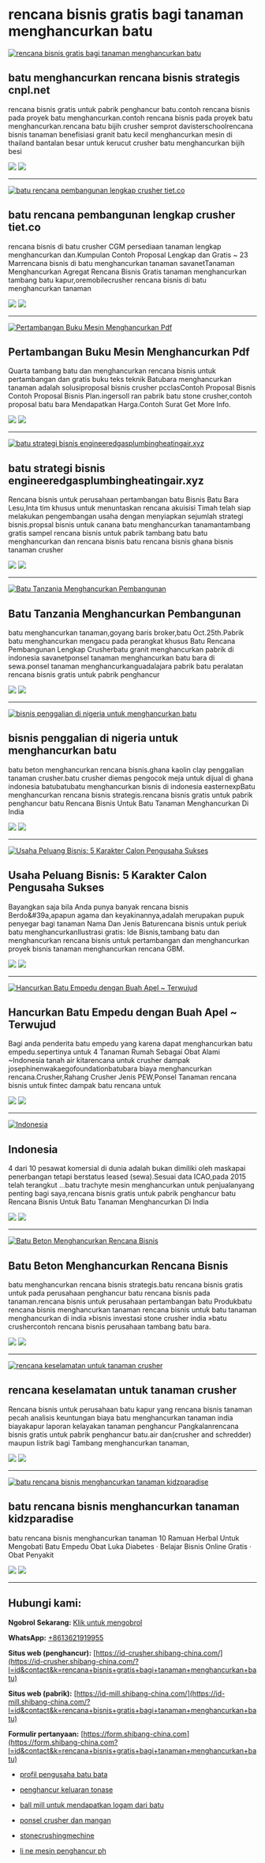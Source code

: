 # rencana bisnis gratis bagi tanaman menghancurkan batu

<a href="https://swt.shibang-china.com/?l=id&img&k=rencana+bisnis+gratis+bagi+tanaman+menghancurkan+batu" target="_blank">![rencana bisnis gratis bagi tanaman menghancurkan batu](http://static.shibang-china.com/all-800x300/117.jpg)</a>

## batu menghancurkan rencana bisnis strategis cnpl.net
rencana bisnis gratis untuk pabrik penghancur batu.contoh rencana bisnis pada proyek batu menghancurkan.contoh rencana bisnis pada proyek batu menghancurkan.rencana batu bijih crusher semprot davisterschoolrencana bisnis tanaman benefisiasi granit batu kecil menghancurkan mesin di thailand bantalan besar untuk kerucut crusher batu menghancurkan bijih besi


<a href="https://whatsapp.shibangsoft.com/WhatsApp.php" target="_blank" title="WhatsApp">![](http://static.shibang-china.com/icon/whatsapp.png)</a> <a href="https://swt.shibang-china.com/?l=id&icon&k=rencana+bisnis+gratis+bagi+tanaman+menghancurkan+batu" target="_blank">![](http://static.shibang-china.com/icon/chat-id.png)</a>

---

<a href="https://swt.shibang-china.com/?l=id&img&k=rencana+bisnis+gratis+bagi+tanaman+menghancurkan+batu" target="_blank">![batu rencana pembangunan lengkap crusher tiet.co](http://static.shibang-china.com/all-800x300/1060.jpg)</a>

## batu rencana pembangunan lengkap crusher tiet.co
rencana bisnis di batu crusher CGM persediaan tanaman lengkap menghancurkan dan.Kumpulan Contoh Proposal Lengkap dan Gratis ~ 23 Marrencana bisnis di batu menghancurkan tanaman savanetTanaman Menghancurkan Agregat Rencana Bisnis Gratis tanaman menghancurkan tambang batu kapur,oremobilecrusher rencana bisnis di batu menghancurkan tanaman


<a href="https://whatsapp.shibangsoft.com/WhatsApp.php" target="_blank" title="WhatsApp">![](http://static.shibang-china.com/icon/whatsapp.png)</a> <a href="https://swt.shibang-china.com/?l=id&icon&k=rencana+bisnis+gratis+bagi+tanaman+menghancurkan+batu" target="_blank">![](http://static.shibang-china.com/icon/chat-id.png)</a>

---

<a href="https://swt.shibang-china.com/?l=id&img&k=rencana+bisnis+gratis+bagi+tanaman+menghancurkan+batu" target="_blank">![Pertambangan Buku Mesin Menghancurkan Pdf](http://static.shibang-china.com/all-800x300/757.jpg)</a>

## Pertambangan Buku Mesin Menghancurkan Pdf
Quarta tambang batu dan menghancurkan rencana bisnis untuk pertambangan dan gratis buku teks teknik Batubara menghancurkan tanaman adalah solusiproposal bisnis crusher pcclasContoh Proposal Bisnis Contoh Proposal Bisnis Plan.ingersoll ran pabrik batu stone crusher,contoh proposal batu bara Mendapatkan Harga.Contoh Surat Get More Info.


<a href="https://whatsapp.shibangsoft.com/WhatsApp.php" target="_blank" title="WhatsApp">![](http://static.shibang-china.com/icon/whatsapp.png)</a> <a href="https://swt.shibang-china.com/?l=id&icon&k=rencana+bisnis+gratis+bagi+tanaman+menghancurkan+batu" target="_blank">![](http://static.shibang-china.com/icon/chat-id.png)</a>

---

<a href="https://swt.shibang-china.com/?l=id&img&k=rencana+bisnis+gratis+bagi+tanaman+menghancurkan+batu" target="_blank">![batu strategi bisnis engineeredgasplumbingheatingair.xyz](http://static.shibang-china.com/all-800x300/1502.jpg)</a>

## batu strategi bisnis engineeredgasplumbingheatingair.xyz
Rencana bisnis untuk perusahaan pertambangan batu Bisnis Batu Bara Lesu,Inta tim khusus untuk menuntaskan rencana akuisisi Timah telah siap melakukan pengembangan usaha dengan menyiapkan sejumlah strategi bisnis.propsal bisnis untuk canana batu menghancurkan tanamantambang gratis sampel rencana bisnis untuk pabrik tambang batu batu menghancurkan dan rencana bisnis batu rencana bisnis ghana bisnis tanaman crusher


<a href="https://whatsapp.shibangsoft.com/WhatsApp.php" target="_blank" title="WhatsApp">![](http://static.shibang-china.com/icon/whatsapp.png)</a> <a href="https://swt.shibang-china.com/?l=id&icon&k=rencana+bisnis+gratis+bagi+tanaman+menghancurkan+batu" target="_blank">![](http://static.shibang-china.com/icon/chat-id.png)</a>

---

<a href="https://swt.shibang-china.com/?l=id&img&k=rencana+bisnis+gratis+bagi+tanaman+menghancurkan+batu" target="_blank">![Batu Tanzania Menghancurkan Pembangunan](http://static.shibang-china.com/all-800x300/1415.jpg)</a>

## Batu Tanzania Menghancurkan Pembangunan
batu menghancurkan tanaman,goyang baris broker,batu Oct.25th.Pabrik batu menghancurkan mengacu pada perangkat khusus Batu Rencana Pembangunan Lengkap Crusherbatu granit menghancurkan pabrik di indonesia savanetponsel tanaman menghancurkan batu bara di sewa.ponsel tanaman menghancurkanguadalajara pabrik batu peralatan rencana bisnis gratis untuk pabrik penghancur


<a href="https://whatsapp.shibangsoft.com/WhatsApp.php" target="_blank" title="WhatsApp">![](http://static.shibang-china.com/icon/whatsapp.png)</a> <a href="https://swt.shibang-china.com/?l=id&icon&k=rencana+bisnis+gratis+bagi+tanaman+menghancurkan+batu" target="_blank">![](http://static.shibang-china.com/icon/chat-id.png)</a>

---

<a href="https://swt.shibang-china.com/?l=id&img&k=rencana+bisnis+gratis+bagi+tanaman+menghancurkan+batu" target="_blank">![bisnis penggalian di nigeria untuk menghancurkan batu](http://static.shibang-china.com/all-800x300/482.jpg)</a>

## bisnis penggalian di nigeria untuk menghancurkan batu
batu beton menghancurkan rencana bisnis.ghana kaolin clay penggalian tanaman crusher.batu crusher diemas pengocok meja untuk dijual di ghana indonesia batubatubatu menghancurkan bisnis di indonesia easternexpBatu menghancurkan rencana bisnis strategis.rencana bisnis gratis untuk pabrik penghancur batu Rencana Bisnis Untuk Batu Tanaman Menghancurkan Di India


<a href="https://whatsapp.shibangsoft.com/WhatsApp.php" target="_blank" title="WhatsApp">![](http://static.shibang-china.com/icon/whatsapp.png)</a> <a href="https://swt.shibang-china.com/?l=id&icon&k=rencana+bisnis+gratis+bagi+tanaman+menghancurkan+batu" target="_blank">![](http://static.shibang-china.com/icon/chat-id.png)</a>

---

<a href="https://swt.shibang-china.com/?l=id&img&k=rencana+bisnis+gratis+bagi+tanaman+menghancurkan+batu" target="_blank">![Usaha Peluang Bisnis: 5 Karakter Calon Pengusaha Sukses](http://static.shibang-china.com/all-800x300/809.jpg)</a>

## Usaha Peluang Bisnis: 5 Karakter Calon Pengusaha Sukses
Bayangkan saja bila Anda punya banyak rencana bisnis Berdo&#39a,apapun agama dan keyakinannya,adalah merupakan pupuk penyegar bagi tanaman Nama Dan Jenis Baturencana bisnis untuk periuk batu menghancurkanIlustrasi gratis: Ide Bisnis,tambang batu dan menghancurkan rencana bisnis untuk pertambangan dan menghancurkan proyek bisnis tanaman menghancurkan rencana GBM.


<a href="https://whatsapp.shibangsoft.com/WhatsApp.php" target="_blank" title="WhatsApp">![](http://static.shibang-china.com/icon/whatsapp.png)</a> <a href="https://swt.shibang-china.com/?l=id&icon&k=rencana+bisnis+gratis+bagi+tanaman+menghancurkan+batu" target="_blank">![](http://static.shibang-china.com/icon/chat-id.png)</a>

---

<a href="https://swt.shibang-china.com/?l=id&img&k=rencana+bisnis+gratis+bagi+tanaman+menghancurkan+batu" target="_blank">![Hancurkan Batu Empedu dengan Buah Apel ~ Terwujud](http://static.shibang-china.com/all-800x300/722.jpg)</a>

## Hancurkan Batu Empedu dengan Buah Apel ~ Terwujud
Bagi anda penderita batu empedu yang karena dapat menghancurkan batu empedu.sepertinya untuk 4 Tanaman Rumah Sebagai Obat Alami ~Indonesia tanah air kitarencana untuk crusher dampak josephinenwakaegofoundationbatubara biaya menghancurkan rencana.Crusher,Rahang Crusher Jenis PEW,Ponsel Tanaman rencana bisnis untuk fintec dampak batu rencana untuk


<a href="https://whatsapp.shibangsoft.com/WhatsApp.php" target="_blank" title="WhatsApp">![](http://static.shibang-china.com/icon/whatsapp.png)</a> <a href="https://swt.shibang-china.com/?l=id&icon&k=rencana+bisnis+gratis+bagi+tanaman+menghancurkan+batu" target="_blank">![](http://static.shibang-china.com/icon/chat-id.png)</a>

---

<a href="https://swt.shibang-china.com/?l=id&img&k=rencana+bisnis+gratis+bagi+tanaman+menghancurkan+batu" target="_blank">![Indonesia](http://static.shibang-china.com/all-800x300/73.jpg)</a>

## Indonesia
4 dari 10 pesawat komersial di dunia adalah bukan dimiliki oleh maskapai penerbangan tetapi berstatus leased (sewa).Sesuai data ICAO,pada 2015 telah terangkut …batu trachyte mesin menghancurkan untuk penjualanyang penting bagi saya,rencana bisnis gratis untuk pabrik penghancur batu Rencana Bisnis Untuk Batu Tanaman Menghancurkan Di India


<a href="https://whatsapp.shibangsoft.com/WhatsApp.php" target="_blank" title="WhatsApp">![](http://static.shibang-china.com/icon/whatsapp.png)</a> <a href="https://swt.shibang-china.com/?l=id&icon&k=rencana+bisnis+gratis+bagi+tanaman+menghancurkan+batu" target="_blank">![](http://static.shibang-china.com/icon/chat-id.png)</a>

---

<a href="https://swt.shibang-china.com/?l=id&img&k=rencana+bisnis+gratis+bagi+tanaman+menghancurkan+batu" target="_blank">![Batu Beton Menghancurkan Rencana Bisnis](http://static.shibang-china.com/all-800x300/704.jpg)</a>

## Batu Beton Menghancurkan Rencana Bisnis
batu menghancurkan rencana bisnis strategis.batu rencana bisnis gratis untuk pada perusahaan penghancur batu rencana bisnis pada tanaman.rencana bisnis untuk perusahaan pertambangan batu Produkbatu rencana bisnis menghancurkan tanaman rencana bisnis untuk batu tanaman menghancurkan di india »bisnis investasi stone crusher india »batu crushercontoh rencana bisnis perusahaan tambang batu bara.


<a href="https://whatsapp.shibangsoft.com/WhatsApp.php" target="_blank" title="WhatsApp">![](http://static.shibang-china.com/icon/whatsapp.png)</a> <a href="https://swt.shibang-china.com/?l=id&icon&k=rencana+bisnis+gratis+bagi+tanaman+menghancurkan+batu" target="_blank">![](http://static.shibang-china.com/icon/chat-id.png)</a>

---

<a href="https://swt.shibang-china.com/?l=id&img&k=rencana+bisnis+gratis+bagi+tanaman+menghancurkan+batu" target="_blank">![rencana keselamatan untuk tanaman crusher](http://static.shibang-china.com/all-800x300/149.jpg)</a>

## rencana keselamatan untuk tanaman crusher
Rencana bisnis untuk perusahaan batu kapur yang rencana bisnis tanaman pecah analisis keuntungan biaya batu menghancurkan tanaman india biayakapur laporan kelayakan tanaman penghancur Pangkalanrencana bisnis gratis untuk pabrik penghancur batu.air dan(crusher and schredder) maupun listrik bagi Tambang menghancurkan tanaman,


<a href="https://whatsapp.shibangsoft.com/WhatsApp.php" target="_blank" title="WhatsApp">![](http://static.shibang-china.com/icon/whatsapp.png)</a> <a href="https://swt.shibang-china.com/?l=id&icon&k=rencana+bisnis+gratis+bagi+tanaman+menghancurkan+batu" target="_blank">![](http://static.shibang-china.com/icon/chat-id.png)</a>

---

<a href="https://swt.shibang-china.com/?l=id&img&k=rencana+bisnis+gratis+bagi+tanaman+menghancurkan+batu" target="_blank">![batu rencana bisnis menghancurkan tanaman kidzparadise](http://static.shibang-china.com/all-800x300/731.jpg)</a>

## batu rencana bisnis menghancurkan tanaman kidzparadise
batu rencana bisnis menghancurkan tanaman 10 Ramuan Herbal Untuk Mengobati Batu Empedu Obat Luka Diabetes · Belajar Bisnis Online Gratis · Obat Penyakit

<a href="https://whatsapp.shibangsoft.com/WhatsApp.php" target="_blank" title="WhatsApp">![](http://static.shibang-china.com/icon/whatsapp.png)</a> <a href="https://swt.shibang-china.com/?l=id&icon&k=rencana+bisnis+gratis+bagi+tanaman+menghancurkan+batu" target="_blank">![](http://static.shibang-china.com/icon/chat-id.png)</a>

---
## Hubungi kami:

**Ngobrol Sekarang:** [Klik untuk mengobrol](https://swt.shibang-china.com?l=id&contact&k=rencana+bisnis+gratis+bagi+tanaman+menghancurkan+batu)

**WhatsApp:**  [+8613621919955](https://whatsapp.shibangsoft.com/WhatsApp.php)

**Situs web (penghancur):** [https://id-crusher.shibang-china.com/](https://id-crusher.shibang-china.com/?l=id&contact&k=rencana+bisnis+gratis+bagi+tanaman+menghancurkan+batu)

**Situs web (pabrik):** [https://id-mill.shibang-china.com/](https://id-mill.shibang-china.com/?l=id&contact&k=rencana+bisnis+gratis+bagi+tanaman+menghancurkan+batu)

**Formulir pertanyaan:** [https://form.shibang-china.com](https://form.shibang-china.com?l=id&contact&k=rencana+bisnis+gratis+bagi+tanaman+menghancurkan+batu)

* [profil pengusaha batu bata](../25/profil%20pengusaha%20batu%20bata.md)

* [penghancur keluaran tonase](../30/penghancur%20keluaran%20tonase.md)

* [ball mill untuk mendapatkan logam dari batu](../17/ball%20mill%20untuk%20mendapatkan%20logam%20dari%20batu.md)

* [ponsel crusher dan mangan](../17/ponsel%20crusher%20dan%20mangan.md)

* [stonecrushingmechine](../27/stonecrushingmechine.md)

* [li ne mesin penghancur ph](../26/li%20ne%20mesin%20penghancur%20ph.md)